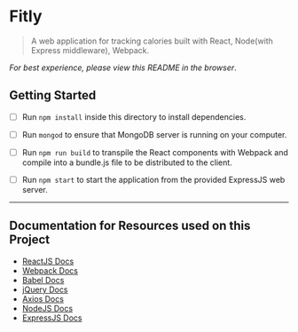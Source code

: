 # Fitly

> A web application for tracking calories built with React, Node(with Express middleware), Webpack.

*For best experience, please view this README in the browser*.

## Getting Started

- [ ] Run `npm install` inside this directory to install dependencies.
- [ ] Run `mongod` to ensure that MongoDB server is running on your computer.
- [ ] Run `npm run build` to transpile the React components with Webpack and compile into a bundle.js file to be distributed to the client.
- [ ] Run `npm start` to start the application from the provided ExpressJS web server.



--- 

## Documentation for Resources used on this Project

* [ReactJS Docs](https://facebook.github.io/react/)
* [Webpack Docs](https://webpack.github.io/docs/)
* [Babel Docs](https://babeljs.io/docs/setup/)
* [jQuery Docs](https://jquery.com/)
* [Axios Docs](https://www.npmjs.com/package/axios)
* [NodeJS Docs](https://nodejs.org/)
* [ExpressJS Docs](https://expressjs.com/)
